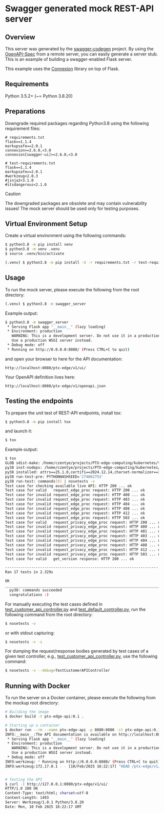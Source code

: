 # Swagger generated mock REST-API server

## Overview
This server was generated by the [swagger-codegen](https://github.com/swagger-api/swagger-codegen) project. By using the
[OpenAPI-Spec](https://github.com/swagger-api/swagger-core/wiki) from a remote server, you can easily generate a server stub.  This
is an example of building a swagger-enabled Flask server.

This example uses the [Connexion](https://github.com/zalando/connexion) library on top of Flask.

## Requirements
Python 3.5.2+ (~= Python 3.8.20)

## Preparations
Downgrade required packages regarding Python3.8 using the following requirement files:
```pycon
# requirements.txt
flask==1.1.4
markupsafe==2.0.1
connexion>=2.6.0,<3.0
connexion[swagger-ui]>=2.6.0,<3.0
```
```pycon
# test-requirements.txt
flask==1.1.4
markupsafe==2.0.1
#werkzeug<2.0.3
#jinja2<3.1.0
#itsdangerous<2.1.0
```
> [!CAUTION]
> 
> The downgraded packages are obsolete and may contain vulnerability issues!
> The mock server should be used only for testing purposes.

## Virtual Environment Setup

Create a virtual environment using the following commands:

```bash
$ python3.8 -m pip install venv
$ python3.8 -m venv .venv
$ source .venv/bin/activate

(.venv) $ python3.8 -m pip install -U -r requirements.txt -r test-requirements.txt
```

## Usage
To run the mock server, please execute the following from the root directory:
```bash
(.venv) $ python3.8 -m swagger_server
```

Example output:
```bash
$ python3.8 -m swagger_server
 * Serving Flask app "__main__" (lazy loading)
 * Environment: production
   WARNING: This is a development server. Do not use it in a production deployment.
   Use a production WSGI server instead.
 * Debug mode: off
 * Running on http://0.0.0.0:8080/ (Press CTRL+C to quit)
```

and open your browser to here for the API documentation:
```
http://localhost:8080/ptx-edge/v1/ui/
```

Your OpenAPI definition lives here:
```
http://localhost:8080/ptx-edge/v1/openapi.json
```

## Testing the endpoints
To prepare the unit test of REST-API endpoints, install tox:
```bash
$ python3.8 -m pip install tox
```

and launch it:
```bash
$ tox
```

Example output:
```bash
$ tox
GLOB sdist-make: /home/czentye/projects/PTX-edge-computing/kubernetes/test/mock-api/setup.py
py38 inst-nodeps: /home/czentye/projects/PTX-edge-computing/kubernetes/test/mock-api/.tox/.tmp/package/1/swagger_server-1.0.0.zip
py38 installed: attrs==25.1.0,certifi==2024.12.14,charset-normalizer==3.4.1,click==7.1.2,clickclick==20.10.2,connexion==2.14.2,coverage==7.6.1,distlib==0.3.9,filelock==3.16.1,Flask==1.1.4,Flask-Testing==0.8.0,idna==3.10,importlib_resources==6.4.5,inflection==0.5.1,itsdangerous==1.1.0,Jinja2==2.11.3,jsonschema==4.23.0,jsonschema-specifications==2023.12.1,MarkupSafe==2.0.1,nose==1.3.7,packaging==24.2,pkgutil_resolve_name==1.3.10,platformdirs==4.3.6,pluggy==1.5.0,py==1.11.0,python-dateutil==2.6.0,PyYAML==6.0.2,randomize==0.14,referencing==0.35.1,requests==2.32.3,rpds-py==0.20.1,six==1.17.0,swagger-ui-bundle==0.0.9,swagger_server @ file:///home/czentye/projects/PTX-edge-computing/kubernetes/test/mock-api/.tox/.tmp/package/1/swagger_server-1.0.0.zip#sha256=5149ea483f09c5ee9e95ce9d1c7553d8c7f450aba5cc1bfbcc3bd434da745f9f,toml==0.10.2,tox==3.20.1,urllib3==2.2.3,virtualenv==20.29.1,Werkzeug==1.0.1,zipp==3.20.2
py38 run-test-pre: PYTHONHASHSEED='274862753'
py38 run-test: commands[0] | nosetests -v
Test case for checking available live API: HTTP 200 ... ok
Test case for valid   request_edge_proc request: HTTP 200 ... ok
Test case for invalid request_edge_proc request: HTTP 400 ... ok
Test case for invalid request_edge_proc request: HTTP 403 ... ok
Test case for invalid request_edge_proc request: HTTP 404 ... ok
Test case for invalid request_edge_proc request: HTTP 408 ... ok
Test case for invalid request_edge_proc request: HTTP 412 ... ok
Test case for invalid request_edge_proc request: HTTP 503 ... ok
Test case for valid   request_privacy_edge_proc request: HTTP 200 ... ok
Test case for invalid request_privacy_edge_proc request: HTTP 400 ... ok
Test case for invalid request_privacy_edge_proc request: HTTP 401 ... ok
Test case for invalid request_privacy_edge_proc request: HTTP 403 ... ok
Test case for invalid request_privacy_edge_proc request: HTTP 404 ... ok
Test case for invalid request_privacy_edge_proc request: HTTP 408 ... ok
Test case for invalid request_privacy_edge_proc request: HTTP 412 ... ok
Test case for invalid request_privacy_edge_proc request: HTTP 503 ... ok
Test case for valid   get_version response: HTTP 200 ... ok

----------------------------------------------------------------------
Ran 17 tests in 2.329s

OK
_____________________________________________________________________________________________________ summary _____________________________________________________________________________________________________
  py38: commands succeeded
  congratulations :)
```

For manually executing the test cases defined in
[test_customer_api_controller.py](swagger_server/test/test_customer_api_controller.py)
and
[test_default_controller.py](swagger_server/test/test_default_controller.py),
run the following command from the root directory:
```bash
$ nosetests -v
```
or with stdout capturing:
```bash
$ nosetests -v -s
```

For dumping the request/response bodies generated by test cases of a
given test controller, e.g.,
[test_customer_api_controller.py](swagger_server/test/test_customer_api_controller.py),
use the following command:
```bash
$ nosetests -v --debug=TestCustomerAPIController
```

## Running with Docker
To run the server on a Docker container, please execute the following from the mockup root directory:

```bash
# Building the image
$ docker build -t ptx-edge-api:0.1 .

# Starting up a container
$ docker run --rm --name ptx-edge-api -p 8080:8080 -it ptx-edge-api:0.1
INFO:__main__:The API documentation is available on http://localhost:8080/ptx-edge/v1/ui/
 * Serving Flask app "__main__" (lazy loading)
 * Environment: production
   WARNING: This is a development server. Do not use it in a production deployment.
   Use a production WSGI server instead.
 * Debug mode: off
INFO:werkzeug: * Running on http://0.0.0.0:8080/ (Press CTRL+C to quit)
INFO:werkzeug:172.17.0.1 - - [10/Feb/2025 16:22:17] "HEAD /ptx-edge/v1/ui/ HTTP/1.1" 200 -


# Testing the API
$ curl -I http://127.0.0.1:8080/ptx-edge/v1/ui/
HTTP/1.0 200 OK
Content-Type: text/html; charset=utf-8
Content-Length: 1493
Server: Werkzeug/1.0.1 Python/3.8.20
Date: Mon, 10 Feb 2025 16:22:17 GMT
```